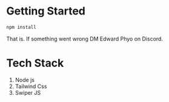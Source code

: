# Getting Started

```bash
npm install
```

That is. If something went wrong DM Edward Phyo on Discord.

# Tech Stack

1. Node js
2. Tailwind Css
3. Swiper JS
